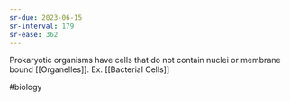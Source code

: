 ```yaml
---
sr-due: 2023-06-15
sr-interval: 179
sr-ease: 362
---
```

Prokaryotic organisms have cells that do not contain nuclei or membrane bound [[Organelles]]. 
Ex. [[Bacterial Cells]]

#biology 